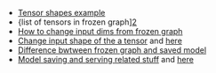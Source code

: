 * [Tensor shapes example][1]
* {list of tensors in frozen graph][2]
* [How to change input dims from frozen graph][3]
* [Change input shape of the a tensor][4] and [here][5]
* [Difference bwtween frozen graph and saved model][6]
* [Model saving and serving related stuff][7] and [here][8]





[1]: http://www.programmersought.com/article/78962168448/
[2]: https://stackoverflow.com/questions/35336648/list-of-tensor-names-in-graph-in-tensorflow
[3]: https://stackoverflow.com/questions/43468671/how-to-change-dimension-of-input-during-tensorflow-import-graph-def
[4]: https://stackoverflow.com/questions/43468671/how-to-change-dimension-of-input-during-tensorflow-import-graph-def
[5]: https://stackoverflow.com/questions/55841854/how-to-change-a-saved-model-input-shape-in-tensorflow
[6]: https://stackoverflow.com/questions/52934795/what-is-difference-frozen-inference-graph-pb-and-saved-model-pb
[7]: https://blog.metaflow.fr/tensorflow-how-to-freeze-a-model-and-serve-it-with-a-python-api-d4f3596b3adc
[8]: https://leimao.github.io/blog/Save-Load-Inference-From-TF-Frozen-Graph/

